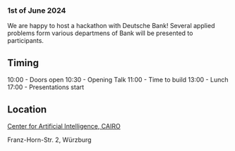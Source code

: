 
### 1st of June 2024

We are happy to host a hackathon with Deutsche Bank! Several applied problems form various departmens of Bank will be presented to participants.

## Timing  

10:00 - Doors open
10:30 - Opening Talk
11:00 - Time to build
13:00 - Lunch
17:00 - Presentations start

## Location

[Center for Artificial Intelligence, CAIRO]([(https://maps.app.goo.gl/R6jWrfCHYtWgTZyQ8)])

Franz-Horn-Str. 2, Würzburg
